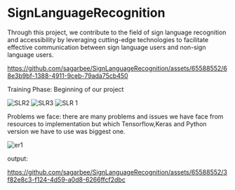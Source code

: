 # SignLanguageRecognition
Through this project, we contribute to the field of sign language recognition and accessibility by leveraging cutting-edge technologies to facilitate effective communication between sign language users and non-sign language users.


https://github.com/sagarbee/SignLanguageRecognition/assets/65588552/68e3b9bf-1388-4911-9ceb-79ada75cb450


Training Phase: Beginning of our project

![SLR2](https://github.com/sagarbee/SignLanguageRecognition/assets/65588552/8c444ac2-b245-4956-9011-b5491d134288)
![SLR3](https://github.com/sagarbee/SignLanguageRecognition/assets/65588552/0b3b9974-a551-4280-8af3-546b8fb4cb39)
![SLR 1](https://github.com/sagarbee/SignLanguageRecognition/assets/65588552/ee449ea1-d5f3-40fa-8d37-0403cd8e4572)

Problems we face:
there are many problems and issues we have face from resources to implementation but which Tensorflow,Keras and Python version we have to use was biggest one.

![er1](https://github.com/sagarbee/SignLanguageRecognition/assets/65588552/3816cd99-c258-4cf6-ad23-5db1d16be2ff)


output:

https://github.com/sagarbee/SignLanguageRecognition/assets/65588552/3f82e8c3-f124-4d59-a0d8-6266ffcf2dbc

